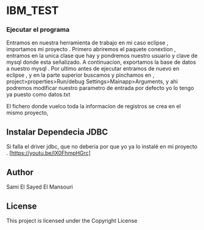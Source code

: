 # IBM_TEST


### Ejecutar el programa
Entramos en nuestra herramienta de trabajo en mi caso eclipse , importamos mi proyecto . 
Primero abriremos el paquete conextion , entramos en la unica clase que hay y pondremos nuestro usuario y clave de mysql donde esta señalizado.
A continuacíon, exportamos la base de datos a nuestro mysql .
Por ultimo antes de ejecutar entramos de nuevo en eclipse , y en la parte superior buscamos y pinchamos en , project>properties>Run/debug Settings>Mainapp>Arguments, y ahi podremos modificar nuestro parametro de entrada por defecto yo lo tengo ya puesto como datos.txt 


El fichero donde vuelco toda la informacíon de registros se crea en el mismo proyecto,


## Instalar Dependecia JDBC 
Si falla el driver jdbc, que no deberia por que yo ya lo instalé en mi proyecto .
[https://youtu.be/lX0FhmpHGrc]


## Author
Sami El Sayed El Mansouri

## License

This project is licensed under the Copyright License 
